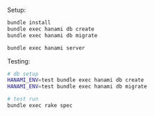 Setup:

```bash
bundle install
bundle exec hanami db create
bundle exec hanami db migrate

bundle exec hanami server
```

Testing:

```bash
# db setup
HANAMI_ENV=test bundle exec hanami db create
HANAMI_ENV=test bundle exec hanami db migrate

# test run
bundle exec rake spec
```